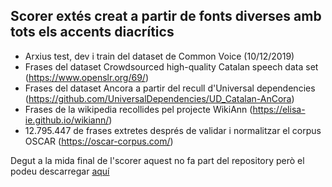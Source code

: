 ## Scorer extés creat a partir de fonts diverses amb tots els accents diacrítics

- Arxius test, dev i train del dataset de Common Voice (10/12/2019)
- Frases del dataset Crowdsourced high-quality Catalan speech data set (https://www.openslr.org/69/)
- Frases del dataset Ancora a partir del recull d'Universal dependencies (https://github.com/UniversalDependencies/UD_Catalan-AnCora)
- Frases de la wikipedia recollides pel projecte WikiAnn (https://elisa-ie.github.io/wikiann/)
- 12.795.447 de frases extretes després de validar i normalitzar el corpus OSCAR (https://oscar-corpus.com/)

Degut a la mida final de l'scorer aquest no fa part del repository però el podeu descarregar [aquí](https://github.com/ccoreilly/deepspeech-catala/releases/download/0.4.0/kenlm.scorer)
